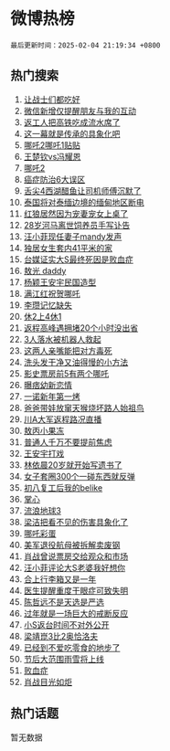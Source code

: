 # 微博热榜

`最后更新时间：2025-02-04 21:19:34 +0800`

## 热门搜索

1. [让战士们都吃好](https://m.weibo.cn/search?containerid=100103type%3D1%26t%3D10%26q%3D%23%E8%AE%A9%E6%88%98%E5%A3%AB%E4%BB%AC%E9%83%BD%E5%90%83%E5%A5%BD%23&stream_entry_id=51&isnewpage=1&extparam=seat%3D1%26pos%3D0%26cate%3D10103%26q%3D%2523%25E8%25AE%25A9%25E6%2588%2598%25E5%25A3%25AB%25E4%25BB%25AC%25E9%2583%25BD%25E5%2590%2583%25E5%25A5%25BD%2523%26filter_type%3Drealtimehot%26stream_entry_id%3D51%26c_type%3D51%26dgr%3D0%26display_time%3D1738675173%26pre_seqid%3D17386751731040112590483)
1. [微信新增仅提醒朋友与我的互动](https://m.weibo.cn/search?containerid=100103type%3D1%26t%3D10%26q%3D%23%E5%BE%AE%E4%BF%A1%E6%96%B0%E5%A2%9E%E4%BB%85%E6%8F%90%E9%86%92%E6%9C%8B%E5%8F%8B%E4%B8%8E%E6%88%91%E7%9A%84%E4%BA%92%E5%8A%A8%23&stream_entry_id=31&isnewpage=1&extparam=seat%3D1%26q%3D%2523%25E5%25BE%25AE%25E4%25BF%25A1%25E6%2596%25B0%25E5%25A2%259E%25E4%25BB%2585%25E6%258F%2590%25E9%2586%2592%25E6%259C%258B%25E5%258F%258B%25E4%25B8%258E%25E6%2588%2591%25E7%259A%2584%25E4%25BA%2592%25E5%258A%25A8%2523%26filter_type%3Drealtimehot%26dgr%3D0%26c_type%3D31%26realpos%3D1%26pos%3D0%26cate%3D5001%26flag%3D1%26stream_entry_id%3D31%26band_rank%3D1%26lcate%3D5001%26display_time%3D1738675173%26pre_seqid%3D17386751731040112590483)
1. [返工人把高铁吃成流水席了](https://m.weibo.cn/search?containerid=100103type%3D1%26t%3D10%26q%3D%23%E8%BF%94%E5%B7%A5%E4%BA%BA%E6%8A%8A%E9%AB%98%E9%93%81%E5%90%83%E6%88%90%E6%B5%81%E6%B0%B4%E5%B8%AD%E4%BA%86%23&stream_entry_id=31&isnewpage=1&extparam=seat%3D1%26q%3D%2523%25E8%25BF%2594%25E5%25B7%25A5%25E4%25BA%25BA%25E6%258A%258A%25E9%25AB%2598%25E9%2593%2581%25E5%2590%2583%25E6%2588%2590%25E6%25B5%2581%25E6%25B0%25B4%25E5%25B8%25AD%25E4%25BA%2586%2523%26filter_type%3Drealtimehot%26dgr%3D0%26c_type%3D31%26realpos%3D2%26pos%3D1%26cate%3D5001%26flag%3D1%26stream_entry_id%3D31%26band_rank%3D2%26lcate%3D5001%26display_time%3D1738675173%26pre_seqid%3D17386751731040112590483)
1. [这一幕就是传承的具象化吧](https://m.weibo.cn/search?containerid=100103type%3D1%26t%3D10%26q%3D%23%E8%BF%99%E4%B8%80%E5%B9%95%E5%B0%B1%E6%98%AF%E4%BC%A0%E6%89%BF%E7%9A%84%E5%85%B7%E8%B1%A1%E5%8C%96%E5%90%A7%23&stream_entry_id=31&isnewpage=1&extparam=seat%3D1%26q%3D%2523%25E8%25BF%2599%25E4%25B8%2580%25E5%25B9%2595%25E5%25B0%25B1%25E6%2598%25AF%25E4%25BC%25A0%25E6%2589%25BF%25E7%259A%2584%25E5%2585%25B7%25E8%25B1%25A1%25E5%258C%2596%25E5%2590%25A7%2523%26filter_type%3Drealtimehot%26dgr%3D0%26c_type%3D31%26realpos%3D3%26pos%3D2%26cate%3D5001%26flag%3D0%26stream_entry_id%3D31%26band_rank%3D3%26lcate%3D5001%26display_time%3D1738675173%26pre_seqid%3D17386751731040112590483)
1. [哪吒2哪吒1贴贴](https://m.weibo.cn/search?containerid=100103type%3D1%26t%3D10%26q%3D%23%E5%93%AA%E5%90%922%E5%93%AA%E5%90%921%E8%B4%B4%E8%B4%B4%23&stream_entry_id=31&isnewpage=1&extparam=seat%3D1%26q%3D%2523%25E5%2593%25AA%25E5%2590%25922%25E5%2593%25AA%25E5%2590%25921%25E8%25B4%25B4%25E8%25B4%25B4%2523%26filter_type%3Drealtimehot%26dgr%3D0%26c_type%3D31%26realpos%3D4%26pos%3D3%26cate%3D5001%26flag%3D2%26stream_entry_id%3D31%26band_rank%3D4%26lcate%3D5001%26display_time%3D1738675173%26pre_seqid%3D17386751731040112590483)
1. [王楚钦vs冯耀恩](https://m.weibo.cn/search?containerid=100103type%3D1%26t%3D10%26q%3D%23%E7%8E%8B%E6%A5%9A%E9%92%A6vs%E5%86%AF%E8%80%80%E6%81%A9%23&stream_entry_id=31&isnewpage=1&extparam=seat%3D1%26q%3D%2523%25E7%258E%258B%25E6%25A5%259A%25E9%2592%25A6vs%25E5%2586%25AF%25E8%2580%2580%25E6%2581%25A9%2523%26filter_type%3Drealtimehot%26dgr%3D0%26c_type%3D31%26realpos%3D5%26pos%3D4%26cate%3D5001%26flag%3D1%26stream_entry_id%3D31%26band_rank%3D5%26lcate%3D5001%26display_time%3D1738675173%26pre_seqid%3D17386751731040112590483)
1. [哪吒2](https://m.weibo.cn/search?containerid=100103type%3D1%26t%3D10%26q%3D%E5%93%AA%E5%90%922&stream_entry_id=31&isnewpage=1&extparam=seat%3D1%26q%3D%25E5%2593%25AA%25E5%2590%25922%26filter_type%3Drealtimehot%26dgr%3D0%26c_type%3D31%26realpos%3D6%26pos%3D5%26cate%3D5001%26flag%3D16%26stream_entry_id%3D31%26band_rank%3D6%26lcate%3D5001%26display_time%3D1738675173%26pre_seqid%3D17386751731040112590483)
1. [癌症防治6大误区](https://m.weibo.cn/search?containerid=100103type%3D1%26t%3D10%26q%3D%23%E7%99%8C%E7%97%87%E9%98%B2%E6%B2%BB6%E5%A4%A7%E8%AF%AF%E5%8C%BA%23&stream_entry_id=31&isnewpage=1&extparam=seat%3D1%26q%3D%2523%25E7%2599%258C%25E7%2597%2587%25E9%2598%25B2%25E6%25B2%25BB6%25E5%25A4%25A7%25E8%25AF%25AF%25E5%258C%25BA%2523%26filter_type%3Drealtimehot%26dgr%3D0%26c_type%3D31%26pos%3D6%26cate%3D5001%26adid%3D275329%26band_rank%3D7%26is_ad_pos%3D1%26stream_entry_id%3D31%26lcate%3D5001%26display_time%3D1738675173%26pre_seqid%3D17386751731040112590483)
1. [舌尖4西湖醋鱼让司机师傅沉默了](https://m.weibo.cn/search?containerid=100103type%3D1%26t%3D10%26q%3D%23%E8%88%8C%E5%B0%964%E8%A5%BF%E6%B9%96%E9%86%8B%E9%B1%BC%E8%AE%A9%E5%8F%B8%E6%9C%BA%E5%B8%88%E5%82%85%E6%B2%89%E9%BB%98%E4%BA%86%23&stream_entry_id=31&isnewpage=1&extparam=seat%3D1%26q%3D%2523%25E8%2588%258C%25E5%25B0%25964%25E8%25A5%25BF%25E6%25B9%2596%25E9%2586%258B%25E9%25B1%25BC%25E8%25AE%25A9%25E5%258F%25B8%25E6%259C%25BA%25E5%25B8%2588%25E5%2582%2585%25E6%25B2%2589%25E9%25BB%2598%25E4%25BA%2586%2523%26filter_type%3Drealtimehot%26dgr%3D0%26c_type%3D31%26realpos%3D7%26pos%3D7%26cate%3D5001%26flag%3D1%26stream_entry_id%3D31%26band_rank%3D7%26lcate%3D5001%26display_time%3D1738675173%26pre_seqid%3D17386751731040112590483)
1. [泰国将对泰缅边境的缅甸地区断电](https://m.weibo.cn/search?containerid=100103type%3D1%26t%3D10%26q%3D%23%E6%B3%B0%E5%9B%BD%E5%B0%86%E5%AF%B9%E6%B3%B0%E7%BC%85%E8%BE%B9%E5%A2%83%E7%9A%84%E7%BC%85%E7%94%B8%E5%9C%B0%E5%8C%BA%E6%96%AD%E7%94%B5%23&stream_entry_id=31&isnewpage=1&extparam=seat%3D1%26q%3D%2523%25E6%25B3%25B0%25E5%259B%25BD%25E5%25B0%2586%25E5%25AF%25B9%25E6%25B3%25B0%25E7%25BC%2585%25E8%25BE%25B9%25E5%25A2%2583%25E7%259A%2584%25E7%25BC%2585%25E7%2594%25B8%25E5%259C%25B0%25E5%258C%25BA%25E6%2596%25AD%25E7%2594%25B5%2523%26filter_type%3Drealtimehot%26dgr%3D0%26c_type%3D31%26realpos%3D8%26pos%3D8%26cate%3D5001%26flag%3D0%26stream_entry_id%3D31%26band_rank%3D8%26lcate%3D5001%26display_time%3D1738675173%26pre_seqid%3D17386751731040112590483)
1. [红狼居然因为宠妻宠女上桌了](https://m.weibo.cn/search?containerid=100103type%3D1%26t%3D10%26q%3D%E7%BA%A2%E7%8B%BC%E5%B1%85%E7%84%B6%E5%9B%A0%E4%B8%BA%E5%AE%A0%E5%A6%BB%E5%AE%A0%E5%A5%B3%E4%B8%8A%E6%A1%8C%E4%BA%86&stream_entry_id=31&isnewpage=1&extparam=seat%3D1%26q%3D%25E7%25BA%25A2%25E7%258B%25BC%25E5%25B1%2585%25E7%2584%25B6%25E5%259B%25A0%25E4%25B8%25BA%25E5%25AE%25A0%25E5%25A6%25BB%25E5%25AE%25A0%25E5%25A5%25B3%25E4%25B8%258A%25E6%25A1%258C%25E4%25BA%2586%26filter_type%3Drealtimehot%26dgr%3D0%26c_type%3D31%26realpos%3D9%26pos%3D9%26cate%3D5001%26flag%3D1%26stream_entry_id%3D31%26band_rank%3D9%26lcate%3D5001%26display_time%3D1738675173%26pre_seqid%3D17386751731040112590483)
1. [28岁河马离世饲养员手写讣告](https://m.weibo.cn/search?containerid=100103type%3D1%26t%3D10%26q%3D%2328%E5%B2%81%E6%B2%B3%E9%A9%AC%E7%A6%BB%E4%B8%96%E9%A5%B2%E5%85%BB%E5%91%98%E6%89%8B%E5%86%99%E8%AE%A3%E5%91%8A%23&stream_entry_id=31&isnewpage=1&extparam=seat%3D1%26q%3D%252328%25E5%25B2%2581%25E6%25B2%25B3%25E9%25A9%25AC%25E7%25A6%25BB%25E4%25B8%2596%25E9%25A5%25B2%25E5%2585%25BB%25E5%2591%2598%25E6%2589%258B%25E5%2586%2599%25E8%25AE%25A3%25E5%2591%258A%2523%26filter_type%3Drealtimehot%26dgr%3D0%26c_type%3D31%26realpos%3D10%26pos%3D10%26cate%3D5001%26flag%3D1%26stream_entry_id%3D31%26band_rank%3D10%26lcate%3D5001%26display_time%3D1738675173%26pre_seqid%3D17386751731040112590483)
1. [汪小菲现任妻子mandy发声](https://m.weibo.cn/search?containerid=100103type%3D1%26t%3D10%26q%3D%23%E6%B1%AA%E5%B0%8F%E8%8F%B2%E7%8E%B0%E4%BB%BB%E5%A6%BB%E5%AD%90mandy%E5%8F%91%E5%A3%B0%23&stream_entry_id=31&isnewpage=1&extparam=seat%3D1%26q%3D%2523%25E6%25B1%25AA%25E5%25B0%258F%25E8%258F%25B2%25E7%258E%25B0%25E4%25BB%25BB%25E5%25A6%25BB%25E5%25AD%2590mandy%25E5%258F%2591%25E5%25A3%25B0%2523%26filter_type%3Drealtimehot%26dgr%3D0%26c_type%3D31%26realpos%3D11%26pos%3D11%26cate%3D5001%26flag%3D1%26stream_entry_id%3D31%26band_rank%3D11%26lcate%3D5001%26display_time%3D1738675173%26pre_seqid%3D17386751731040112590483)
1. [独居女生套内41平米的家](https://m.weibo.cn/search?containerid=100103type%3D1%26t%3D10%26q%3D%E7%8B%AC%E5%B1%85%E5%A5%B3%E7%94%9F%E5%A5%97%E5%86%8541%E5%B9%B3%E7%B1%B3%E7%9A%84%E5%AE%B6&stream_entry_id=31&isnewpage=1&extparam=seat%3D1%26q%3D%25E7%258B%25AC%25E5%25B1%2585%25E5%25A5%25B3%25E7%2594%259F%25E5%25A5%2597%25E5%2586%258541%25E5%25B9%25B3%25E7%25B1%25B3%25E7%259A%2584%25E5%25AE%25B6%26filter_type%3Drealtimehot%26dgr%3D0%26c_type%3D31%26realpos%3D12%26pos%3D12%26cate%3D5001%26flag%3D1%26stream_entry_id%3D31%26band_rank%3D12%26lcate%3D5001%26display_time%3D1738675173%26pre_seqid%3D17386751731040112590483)
1. [台媒证实大S最终死因是败血症](https://m.weibo.cn/search?containerid=100103type%3D1%26t%3D10%26q%3D%23%E5%8F%B0%E5%AA%92%E8%AF%81%E5%AE%9E%E5%A4%A7S%E6%9C%80%E7%BB%88%E6%AD%BB%E5%9B%A0%E6%98%AF%E8%B4%A5%E8%A1%80%E7%97%87%23&stream_entry_id=31&isnewpage=1&extparam=seat%3D1%26q%3D%2523%25E5%258F%25B0%25E5%25AA%2592%25E8%25AF%2581%25E5%25AE%259E%25E5%25A4%25A7S%25E6%259C%2580%25E7%25BB%2588%25E6%25AD%25BB%25E5%259B%25A0%25E6%2598%25AF%25E8%25B4%25A5%25E8%25A1%2580%25E7%2597%2587%2523%26filter_type%3Drealtimehot%26dgr%3D0%26c_type%3D31%26realpos%3D13%26pos%3D13%26cate%3D5001%26flag%3D2%26stream_entry_id%3D31%26band_rank%3D13%26lcate%3D5001%26display_time%3D1738675173%26pre_seqid%3D17386751731040112590483)
1. [敖光 daddy](https://m.weibo.cn/search?containerid=100103type%3D1%26t%3D10%26q%3D%E6%95%96%E5%85%89+daddy&stream_entry_id=31&isnewpage=1&extparam=seat%3D1%26q%3D%25E6%2595%2596%25E5%2585%2589%2520daddy%26filter_type%3Drealtimehot%26dgr%3D0%26c_type%3D31%26realpos%3D14%26pos%3D14%26cate%3D5001%26flag%3D0%26stream_entry_id%3D31%26band_rank%3D14%26lcate%3D5001%26display_time%3D1738675173%26pre_seqid%3D17386751731040112590483)
1. [杨颖王安宇民国造型](https://m.weibo.cn/search?containerid=100103type%3D1%26t%3D10%26q%3D%23%E6%9D%A8%E9%A2%96%E7%8E%8B%E5%AE%89%E5%AE%87%E6%B0%91%E5%9B%BD%E9%80%A0%E5%9E%8B%23&stream_entry_id=31&isnewpage=1&extparam=seat%3D1%26q%3D%2523%25E6%259D%25A8%25E9%25A2%2596%25E7%258E%258B%25E5%25AE%2589%25E5%25AE%2587%25E6%25B0%2591%25E5%259B%25BD%25E9%2580%25A0%25E5%259E%258B%2523%26filter_type%3Drealtimehot%26dgr%3D0%26c_type%3D31%26realpos%3D15%26pos%3D15%26cate%3D5001%26flag%3D1%26stream_entry_id%3D31%26band_rank%3D15%26lcate%3D5001%26display_time%3D1738675173%26pre_seqid%3D17386751731040112590483)
1. [满江红祝贺哪吒](https://m.weibo.cn/search?containerid=100103type%3D1%26t%3D10%26q%3D%23%E6%BB%A1%E6%B1%9F%E7%BA%A2%E7%A5%9D%E8%B4%BA%E5%93%AA%E5%90%92%23&stream_entry_id=31&isnewpage=1&extparam=seat%3D1%26q%3D%2523%25E6%25BB%25A1%25E6%25B1%259F%25E7%25BA%25A2%25E7%25A5%259D%25E8%25B4%25BA%25E5%2593%25AA%25E5%2590%2592%2523%26filter_type%3Drealtimehot%26dgr%3D0%26c_type%3D31%26realpos%3D16%26pos%3D16%26cate%3D5001%26flag%3D0%26stream_entry_id%3D31%26band_rank%3D16%26lcate%3D5001%26display_time%3D1738675173%26pre_seqid%3D17386751731040112590483)
1. [李瓒记忆缺失](https://m.weibo.cn/search?containerid=100103type%3D1%26t%3D10%26q%3D%23%E6%9D%8E%E7%93%92%E8%AE%B0%E5%BF%86%E7%BC%BA%E5%A4%B1%23&stream_entry_id=31&isnewpage=1&extparam=seat%3D1%26q%3D%2523%25E6%259D%258E%25E7%2593%2592%25E8%25AE%25B0%25E5%25BF%2586%25E7%25BC%25BA%25E5%25A4%25B1%2523%26filter_type%3Drealtimehot%26dgr%3D0%26c_type%3D31%26realpos%3D17%26pos%3D17%26cate%3D5001%26flag%3D1%26stream_entry_id%3D31%26band_rank%3D17%26lcate%3D5001%26display_time%3D1738675173%26pre_seqid%3D17386751731040112590483)
1. [休2上4休1](https://m.weibo.cn/search?containerid=100103type%3D1%26t%3D10%26q%3D%23%E4%BC%912%E4%B8%8A4%E4%BC%911%23&stream_entry_id=31&isnewpage=1&extparam=seat%3D1%26q%3D%2523%25E4%25BC%25912%25E4%25B8%258A4%25E4%25BC%25911%2523%26filter_type%3Drealtimehot%26dgr%3D0%26c_type%3D31%26realpos%3D18%26pos%3D18%26cate%3D5001%26flag%3D0%26stream_entry_id%3D31%26band_rank%3D18%26lcate%3D5001%26display_time%3D1738675173%26pre_seqid%3D17386751731040112590483)
1. [返程高峰遇拥堵20个小时没出省](https://m.weibo.cn/search?containerid=100103type%3D1%26t%3D10%26q%3D%23%E8%BF%94%E7%A8%8B%E9%AB%98%E5%B3%B0%E9%81%87%E6%8B%A5%E5%A0%B520%E4%B8%AA%E5%B0%8F%E6%97%B6%E6%B2%A1%E5%87%BA%E7%9C%81%23&stream_entry_id=31&isnewpage=1&extparam=seat%3D1%26q%3D%2523%25E8%25BF%2594%25E7%25A8%258B%25E9%25AB%2598%25E5%25B3%25B0%25E9%2581%2587%25E6%258B%25A5%25E5%25A0%25B520%25E4%25B8%25AA%25E5%25B0%258F%25E6%2597%25B6%25E6%25B2%25A1%25E5%2587%25BA%25E7%259C%2581%2523%26filter_type%3Drealtimehot%26dgr%3D0%26c_type%3D31%26realpos%3D19%26pos%3D19%26cate%3D5001%26flag%3D1%26stream_entry_id%3D31%26band_rank%3D19%26lcate%3D5001%26display_time%3D1738675173%26pre_seqid%3D17386751731040112590483)
1. [3人落水被机器人救起](https://m.weibo.cn/search?containerid=100103type%3D1%26t%3D10%26q%3D%233%E4%BA%BA%E8%90%BD%E6%B0%B4%E8%A2%AB%E6%9C%BA%E5%99%A8%E4%BA%BA%E6%95%91%E8%B5%B7%23&stream_entry_id=31&isnewpage=1&extparam=seat%3D1%26q%3D%25233%25E4%25BA%25BA%25E8%2590%25BD%25E6%25B0%25B4%25E8%25A2%25AB%25E6%259C%25BA%25E5%2599%25A8%25E4%25BA%25BA%25E6%2595%2591%25E8%25B5%25B7%2523%26filter_type%3Drealtimehot%26dgr%3D0%26c_type%3D31%26realpos%3D20%26pos%3D20%26cate%3D5001%26flag%3D0%26stream_entry_id%3D31%26band_rank%3D20%26lcate%3D5001%26display_time%3D1738675173%26pre_seqid%3D17386751731040112590483)
1. [这两人亲嘴能把对方毒死](https://m.weibo.cn/search?containerid=100103type%3D1%26t%3D10%26q%3D%E8%BF%99%E4%B8%A4%E4%BA%BA%E4%BA%B2%E5%98%B4%E8%83%BD%E6%8A%8A%E5%AF%B9%E6%96%B9%E6%AF%92%E6%AD%BB&stream_entry_id=31&isnewpage=1&extparam=seat%3D1%26q%3D%25E8%25BF%2599%25E4%25B8%25A4%25E4%25BA%25BA%25E4%25BA%25B2%25E5%2598%25B4%25E8%2583%25BD%25E6%258A%258A%25E5%25AF%25B9%25E6%2596%25B9%25E6%25AF%2592%25E6%25AD%25BB%26filter_type%3Drealtimehot%26dgr%3D0%26c_type%3D31%26realpos%3D21%26pos%3D21%26cate%3D5001%26flag%3D1%26stream_entry_id%3D31%26band_rank%3D21%26lcate%3D5001%26display_time%3D1738675173%26pre_seqid%3D17386751731040112590483)
1. [洗头发干净又油得慢的小方法](https://m.weibo.cn/search?containerid=100103type%3D1%26t%3D10%26q%3D%23%E6%B4%97%E5%A4%B4%E5%8F%91%E5%B9%B2%E5%87%80%E5%8F%88%E6%B2%B9%E5%BE%97%E6%85%A2%E7%9A%84%E5%B0%8F%E6%96%B9%E6%B3%95%23&stream_entry_id=31&isnewpage=1&extparam=seat%3D1%26q%3D%2523%25E6%25B4%2597%25E5%25A4%25B4%25E5%258F%2591%25E5%25B9%25B2%25E5%2587%2580%25E5%258F%2588%25E6%25B2%25B9%25E5%25BE%2597%25E6%2585%25A2%25E7%259A%2584%25E5%25B0%258F%25E6%2596%25B9%25E6%25B3%2595%2523%26filter_type%3Drealtimehot%26dgr%3D0%26c_type%3D31%26realpos%3D22%26pos%3D22%26cate%3D5001%26flag%3D0%26stream_entry_id%3D31%26band_rank%3D22%26lcate%3D5001%26display_time%3D1738675173%26pre_seqid%3D17386751731040112590483)
1. [影史票房前5有两个哪吒](https://m.weibo.cn/search?containerid=100103type%3D1%26t%3D10%26q%3D%23%E5%BD%B1%E5%8F%B2%E7%A5%A8%E6%88%BF%E5%89%8D5%E6%9C%89%E4%B8%A4%E4%B8%AA%E5%93%AA%E5%90%92%23&stream_entry_id=31&isnewpage=1&extparam=seat%3D1%26q%3D%2523%25E5%25BD%25B1%25E5%258F%25B2%25E7%25A5%25A8%25E6%2588%25BF%25E5%2589%258D5%25E6%259C%2589%25E4%25B8%25A4%25E4%25B8%25AA%25E5%2593%25AA%25E5%2590%2592%2523%26filter_type%3Drealtimehot%26dgr%3D0%26c_type%3D31%26realpos%3D23%26pos%3D23%26cate%3D5001%26flag%3D1%26stream_entry_id%3D31%26band_rank%3D23%26lcate%3D5001%26display_time%3D1738675173%26pre_seqid%3D17386751731040112590483)
1. [曝痞幼新恋情](https://m.weibo.cn/search?containerid=100103type%3D1%26t%3D10%26q%3D%23%E6%9B%9D%E7%97%9E%E5%B9%BC%E6%96%B0%E6%81%8B%E6%83%85%23&stream_entry_id=31&isnewpage=1&extparam=seat%3D1%26q%3D%2523%25E6%259B%259D%25E7%2597%259E%25E5%25B9%25BC%25E6%2596%25B0%25E6%2581%258B%25E6%2583%2585%2523%26filter_type%3Drealtimehot%26dgr%3D0%26c_type%3D31%26realpos%3D24%26pos%3D24%26cate%3D5001%26flag%3D0%26stream_entry_id%3D31%26band_rank%3D24%26lcate%3D5001%26display_time%3D1738675173%26pre_seqid%3D17386751731040112590483)
1. [一诺新年第一烤](https://m.weibo.cn/search?containerid=100103type%3D1%26t%3D10%26q%3D%23%E4%B8%80%E8%AF%BA%E6%96%B0%E5%B9%B4%E7%AC%AC%E4%B8%80%E7%83%A4%23&stream_entry_id=31&isnewpage=1&extparam=seat%3D1%26q%3D%2523%25E4%25B8%2580%25E8%25AF%25BA%25E6%2596%25B0%25E5%25B9%25B4%25E7%25AC%25AC%25E4%25B8%2580%25E7%2583%25A4%2523%26filter_type%3Drealtimehot%26dgr%3D0%26c_type%3D31%26realpos%3D25%26pos%3D25%26cate%3D5001%26flag%3D1%26stream_entry_id%3D31%26band_rank%3D25%26lcate%3D5001%26display_time%3D1738675173%26pre_seqid%3D17386751731040112590483)
1. [爸爸带娃放窜天猴烧坏路人始祖鸟](https://m.weibo.cn/search?containerid=100103type%3D1%26t%3D10%26q%3D%23%E7%88%B8%E7%88%B8%E5%B8%A6%E5%A8%83%E6%94%BE%E7%AA%9C%E5%A4%A9%E7%8C%B4%E7%83%A7%E5%9D%8F%E8%B7%AF%E4%BA%BA%E5%A7%8B%E7%A5%96%E9%B8%9F%23&stream_entry_id=31&isnewpage=1&extparam=seat%3D1%26q%3D%2523%25E7%2588%25B8%25E7%2588%25B8%25E5%25B8%25A6%25E5%25A8%2583%25E6%2594%25BE%25E7%25AA%259C%25E5%25A4%25A9%25E7%258C%25B4%25E7%2583%25A7%25E5%259D%258F%25E8%25B7%25AF%25E4%25BA%25BA%25E5%25A7%258B%25E7%25A5%2596%25E9%25B8%259F%2523%26filter_type%3Drealtimehot%26dgr%3D0%26c_type%3D31%26realpos%3D26%26pos%3D26%26cate%3D5001%26flag%3D1%26stream_entry_id%3D31%26band_rank%3D26%26lcate%3D5001%26display_time%3D1738675173%26pre_seqid%3D17386751731040112590483)
1. [川A大军返程路况直播](https://m.weibo.cn/search?containerid=100103type%3D1%26t%3D10%26q%3D%E5%B7%9DA%E5%A4%A7%E5%86%9B%E8%BF%94%E7%A8%8B%E8%B7%AF%E5%86%B5%E7%9B%B4%E6%92%AD&stream_entry_id=31&isnewpage=1&extparam=seat%3D1%26q%3D%25E5%25B7%259DA%25E5%25A4%25A7%25E5%2586%259B%25E8%25BF%2594%25E7%25A8%258B%25E8%25B7%25AF%25E5%2586%25B5%25E7%259B%25B4%25E6%2592%25AD%26filter_type%3Drealtimehot%26dgr%3D0%26c_type%3D31%26realpos%3D27%26pos%3D27%26cate%3D5001%26flag%3D0%26stream_entry_id%3D31%26band_rank%3D27%26lcate%3D5001%26display_time%3D1738675173%26pre_seqid%3D17386751731040112590483)
1. [敖丙小果冻](https://m.weibo.cn/search?containerid=100103type%3D1%26t%3D10%26q%3D%E6%95%96%E4%B8%99%E5%B0%8F%E6%9E%9C%E5%86%BB&stream_entry_id=31&isnewpage=1&extparam=seat%3D1%26q%3D%25E6%2595%2596%25E4%25B8%2599%25E5%25B0%258F%25E6%259E%259C%25E5%2586%25BB%26filter_type%3Drealtimehot%26dgr%3D0%26c_type%3D31%26realpos%3D28%26pos%3D28%26cate%3D5001%26flag%3D1%26stream_entry_id%3D31%26band_rank%3D28%26lcate%3D5001%26display_time%3D1738675173%26pre_seqid%3D17386751731040112590483)
1. [普通人千万不要提前焦虑](https://m.weibo.cn/search?containerid=100103type%3D1%26t%3D10%26q%3D%23%E6%99%AE%E9%80%9A%E4%BA%BA%E5%8D%83%E4%B8%87%E4%B8%8D%E8%A6%81%E6%8F%90%E5%89%8D%E7%84%A6%E8%99%91%23&stream_entry_id=31&isnewpage=1&extparam=seat%3D1%26q%3D%2523%25E6%2599%25AE%25E9%2580%259A%25E4%25BA%25BA%25E5%258D%2583%25E4%25B8%2587%25E4%25B8%258D%25E8%25A6%2581%25E6%258F%2590%25E5%2589%258D%25E7%2584%25A6%25E8%2599%2591%2523%26filter_type%3Drealtimehot%26dgr%3D0%26c_type%3D31%26realpos%3D29%26pos%3D29%26cate%3D5001%26flag%3D0%26stream_entry_id%3D31%26band_rank%3D29%26lcate%3D5001%26display_time%3D1738675173%26pre_seqid%3D17386751731040112590483)
1. [王安宇打戏](https://m.weibo.cn/search?containerid=100103type%3D1%26t%3D10%26q%3D%E7%8E%8B%E5%AE%89%E5%AE%87%E6%89%93%E6%88%8F&stream_entry_id=31&isnewpage=1&extparam=seat%3D1%26q%3D%25E7%258E%258B%25E5%25AE%2589%25E5%25AE%2587%25E6%2589%2593%25E6%2588%258F%26filter_type%3Drealtimehot%26dgr%3D0%26c_type%3D31%26realpos%3D30%26pos%3D30%26cate%3D5001%26flag%3D1%26stream_entry_id%3D31%26band_rank%3D30%26lcate%3D5001%26display_time%3D1738675173%26pre_seqid%3D17386751731040112590483)
1. [林依晨20岁就开始写遗书了](https://m.weibo.cn/search?containerid=100103type%3D1%26t%3D10%26q%3D%E6%9E%97%E4%BE%9D%E6%99%A820%E5%B2%81%E5%B0%B1%E5%BC%80%E5%A7%8B%E5%86%99%E9%81%97%E4%B9%A6%E4%BA%86&stream_entry_id=31&isnewpage=1&extparam=seat%3D1%26q%3D%25E6%259E%2597%25E4%25BE%259D%25E6%2599%25A820%25E5%25B2%2581%25E5%25B0%25B1%25E5%25BC%2580%25E5%25A7%258B%25E5%2586%2599%25E9%2581%2597%25E4%25B9%25A6%25E4%25BA%2586%26filter_type%3Drealtimehot%26dgr%3D0%26c_type%3D31%26realpos%3D31%26pos%3D31%26cate%3D5001%26flag%3D0%26stream_entry_id%3D31%26band_rank%3D31%26lcate%3D5001%26display_time%3D1738675173%26pre_seqid%3D17386751731040112590483)
1. [女子套圈300个一碰东西就反弹](https://m.weibo.cn/search?containerid=100103type%3D1%26t%3D10%26q%3D%23%E5%A5%B3%E5%AD%90%E5%A5%97%E5%9C%88300%E4%B8%AA%E4%B8%80%E7%A2%B0%E4%B8%9C%E8%A5%BF%E5%B0%B1%E5%8F%8D%E5%BC%B9%23&stream_entry_id=31&isnewpage=1&extparam=seat%3D1%26q%3D%2523%25E5%25A5%25B3%25E5%25AD%2590%25E5%25A5%2597%25E5%259C%2588300%25E4%25B8%25AA%25E4%25B8%2580%25E7%25A2%25B0%25E4%25B8%259C%25E8%25A5%25BF%25E5%25B0%25B1%25E5%258F%258D%25E5%25BC%25B9%2523%26filter_type%3Drealtimehot%26dgr%3D0%26c_type%3D31%26realpos%3D32%26pos%3D32%26cate%3D5001%26flag%3D0%26stream_entry_id%3D31%26band_rank%3D32%26lcate%3D5001%26display_time%3D1738675173%26pre_seqid%3D17386751731040112590483)
1. [初八复工后我的belike](https://m.weibo.cn/search?containerid=100103type%3D1%26t%3D10%26q%3D%23%E5%88%9D%E5%85%AB%E5%A4%8D%E5%B7%A5%E5%90%8E%E6%88%91%E7%9A%84belike%23&stream_entry_id=31&isnewpage=1&extparam=seat%3D1%26q%3D%2523%25E5%2588%259D%25E5%2585%25AB%25E5%25A4%258D%25E5%25B7%25A5%25E5%2590%258E%25E6%2588%2591%25E7%259A%2584belike%2523%26filter_type%3Drealtimehot%26dgr%3D0%26c_type%3D31%26realpos%3D33%26pos%3D33%26cate%3D5001%26flag%3D1%26stream_entry_id%3D31%26band_rank%3D33%26lcate%3D5001%26display_time%3D1738675173%26pre_seqid%3D17386751731040112590483)
1. [掌心](https://m.weibo.cn/search?containerid=100103type%3D1%26t%3D10%26q%3D%E6%8E%8C%E5%BF%83&stream_entry_id=31&isnewpage=1&extparam=seat%3D1%26q%3D%25E6%258E%258C%25E5%25BF%2583%26filter_type%3Drealtimehot%26dgr%3D0%26c_type%3D31%26realpos%3D34%26pos%3D34%26cate%3D5001%26flag%3D1%26stream_entry_id%3D31%26band_rank%3D34%26lcate%3D5001%26display_time%3D1738675173%26pre_seqid%3D17386751731040112590483)
1. [流浪地球3](https://m.weibo.cn/search?containerid=100103type%3D1%26t%3D10%26q%3D%E6%B5%81%E6%B5%AA%E5%9C%B0%E7%90%833&stream_entry_id=31&isnewpage=1&extparam=seat%3D1%26q%3D%25E6%25B5%2581%25E6%25B5%25AA%25E5%259C%25B0%25E7%2590%25833%26filter_type%3Drealtimehot%26dgr%3D0%26c_type%3D31%26realpos%3D35%26pos%3D35%26cate%3D5001%26flag%3D0%26stream_entry_id%3D31%26band_rank%3D35%26lcate%3D5001%26display_time%3D1738675173%26pre_seqid%3D17386751731040112590483)
1. [梁洁把看不见的伤害具象化了](https://m.weibo.cn/search?containerid=100103type%3D1%26t%3D10%26q%3D%E6%A2%81%E6%B4%81%E6%8A%8A%E7%9C%8B%E4%B8%8D%E8%A7%81%E7%9A%84%E4%BC%A4%E5%AE%B3%E5%85%B7%E8%B1%A1%E5%8C%96%E4%BA%86&stream_entry_id=31&isnewpage=1&extparam=seat%3D1%26q%3D%25E6%25A2%2581%25E6%25B4%2581%25E6%258A%258A%25E7%259C%258B%25E4%25B8%258D%25E8%25A7%2581%25E7%259A%2584%25E4%25BC%25A4%25E5%25AE%25B3%25E5%2585%25B7%25E8%25B1%25A1%25E5%258C%2596%25E4%25BA%2586%26filter_type%3Drealtimehot%26dgr%3D0%26c_type%3D31%26realpos%3D36%26pos%3D36%26cate%3D5001%26flag%3D1%26stream_entry_id%3D31%26band_rank%3D36%26lcate%3D5001%26display_time%3D1738675173%26pre_seqid%3D17386751731040112590483)
1. [哪吒彩蛋](https://m.weibo.cn/search?containerid=100103type%3D1%26t%3D10%26q%3D%E5%93%AA%E5%90%92%E5%BD%A9%E8%9B%8B&stream_entry_id=31&isnewpage=1&extparam=seat%3D1%26q%3D%25E5%2593%25AA%25E5%2590%2592%25E5%25BD%25A9%25E8%259B%258B%26filter_type%3Drealtimehot%26dgr%3D0%26c_type%3D31%26realpos%3D37%26pos%3D37%26cate%3D5001%26flag%3D0%26stream_entry_id%3D31%26band_rank%3D37%26lcate%3D5001%26display_time%3D1738675173%26pre_seqid%3D17386751731040112590483)
1. [美军退役航母被拆解卖废钢](https://m.weibo.cn/search?containerid=100103type%3D1%26t%3D10%26q%3D%23%E7%BE%8E%E5%86%9B%E9%80%80%E5%BD%B9%E8%88%AA%E6%AF%8D%E8%A2%AB%E6%8B%86%E8%A7%A3%E5%8D%96%E5%BA%9F%E9%92%A2%23&stream_entry_id=31&isnewpage=1&extparam=seat%3D1%26q%3D%2523%25E7%25BE%258E%25E5%2586%259B%25E9%2580%2580%25E5%25BD%25B9%25E8%2588%25AA%25E6%25AF%258D%25E8%25A2%25AB%25E6%258B%2586%25E8%25A7%25A3%25E5%258D%2596%25E5%25BA%259F%25E9%2592%25A2%2523%26filter_type%3Drealtimehot%26dgr%3D0%26c_type%3D31%26realpos%3D38%26pos%3D38%26cate%3D5001%26flag%3D1%26stream_entry_id%3D31%26band_rank%3D38%26lcate%3D5001%26display_time%3D1738675173%26pre_seqid%3D17386751731040112590483)
1. [肖战曾说票房交给观众和市场](https://m.weibo.cn/search?containerid=100103type%3D1%26t%3D10%26q%3D%23%E8%82%96%E6%88%98%E6%9B%BE%E8%AF%B4%E7%A5%A8%E6%88%BF%E4%BA%A4%E7%BB%99%E8%A7%82%E4%BC%97%E5%92%8C%E5%B8%82%E5%9C%BA%23&stream_entry_id=31&isnewpage=1&extparam=seat%3D1%26q%3D%2523%25E8%2582%2596%25E6%2588%2598%25E6%259B%25BE%25E8%25AF%25B4%25E7%25A5%25A8%25E6%2588%25BF%25E4%25BA%25A4%25E7%25BB%2599%25E8%25A7%2582%25E4%25BC%2597%25E5%2592%258C%25E5%25B8%2582%25E5%259C%25BA%2523%26filter_type%3Drealtimehot%26dgr%3D0%26c_type%3D31%26realpos%3D39%26pos%3D39%26cate%3D5001%26flag%3D0%26stream_entry_id%3D31%26band_rank%3D39%26lcate%3D5001%26display_time%3D1738675173%26pre_seqid%3D17386751731040112590483)
1. [汪小菲评论大S老婆我好想你](https://m.weibo.cn/search?containerid=100103type%3D1%26t%3D10%26q%3D%23%E6%B1%AA%E5%B0%8F%E8%8F%B2%E8%AF%84%E8%AE%BA%E5%A4%A7S%E8%80%81%E5%A9%86%E6%88%91%E5%A5%BD%E6%83%B3%E4%BD%A0%23&stream_entry_id=31&isnewpage=1&extparam=seat%3D1%26q%3D%2523%25E6%25B1%25AA%25E5%25B0%258F%25E8%258F%25B2%25E8%25AF%2584%25E8%25AE%25BA%25E5%25A4%25A7S%25E8%2580%2581%25E5%25A9%2586%25E6%2588%2591%25E5%25A5%25BD%25E6%2583%25B3%25E4%25BD%25A0%2523%26filter_type%3Drealtimehot%26dgr%3D0%26c_type%3D31%26realpos%3D40%26pos%3D40%26cate%3D5001%26flag%3D0%26stream_entry_id%3D31%26band_rank%3D40%26lcate%3D5001%26display_time%3D1738675173%26pre_seqid%3D17386751731040112590483)
1. [合上行李箱又是一年](https://m.weibo.cn/search?containerid=100103type%3D1%26t%3D10%26q%3D%23%E5%90%88%E4%B8%8A%E8%A1%8C%E6%9D%8E%E7%AE%B1%E5%8F%88%E6%98%AF%E4%B8%80%E5%B9%B4%23&stream_entry_id=31&isnewpage=1&extparam=seat%3D1%26q%3D%2523%25E5%2590%2588%25E4%25B8%258A%25E8%25A1%258C%25E6%259D%258E%25E7%25AE%25B1%25E5%258F%2588%25E6%2598%25AF%25E4%25B8%2580%25E5%25B9%25B4%2523%26filter_type%3Drealtimehot%26dgr%3D0%26c_type%3D31%26realpos%3D41%26pos%3D41%26cate%3D5001%26flag%3D0%26stream_entry_id%3D31%26band_rank%3D41%26lcate%3D5001%26display_time%3D1738675173%26pre_seqid%3D17386751731040112590483)
1. [医生提醒重度干眼症可致失明](https://m.weibo.cn/search?containerid=100103type%3D1%26t%3D10%26q%3D%23%E5%8C%BB%E7%94%9F%E6%8F%90%E9%86%92%E9%87%8D%E5%BA%A6%E5%B9%B2%E7%9C%BC%E7%97%87%E5%8F%AF%E8%87%B4%E5%A4%B1%E6%98%8E%23&stream_entry_id=31&isnewpage=1&extparam=seat%3D1%26q%3D%2523%25E5%258C%25BB%25E7%2594%259F%25E6%258F%2590%25E9%2586%2592%25E9%2587%258D%25E5%25BA%25A6%25E5%25B9%25B2%25E7%259C%25BC%25E7%2597%2587%25E5%258F%25AF%25E8%2587%25B4%25E5%25A4%25B1%25E6%2598%258E%2523%26filter_type%3Drealtimehot%26dgr%3D0%26c_type%3D31%26realpos%3D42%26pos%3D42%26cate%3D5001%26flag%3D0%26stream_entry_id%3D31%26band_rank%3D42%26lcate%3D5001%26display_time%3D1738675173%26pre_seqid%3D17386751731040112590483)
1. [陈哲远不是天选是严选](https://m.weibo.cn/search?containerid=100103type%3D1%26t%3D10%26q%3D%E9%99%88%E5%93%B2%E8%BF%9C%E4%B8%8D%E6%98%AF%E5%A4%A9%E9%80%89%E6%98%AF%E4%B8%A5%E9%80%89&stream_entry_id=31&isnewpage=1&extparam=seat%3D1%26q%3D%25E9%2599%2588%25E5%2593%25B2%25E8%25BF%259C%25E4%25B8%258D%25E6%2598%25AF%25E5%25A4%25A9%25E9%2580%2589%25E6%2598%25AF%25E4%25B8%25A5%25E9%2580%2589%26filter_type%3Drealtimehot%26dgr%3D0%26c_type%3D31%26realpos%3D43%26pos%3D43%26cate%3D5001%26flag%3D1%26stream_entry_id%3D31%26band_rank%3D43%26lcate%3D5001%26display_time%3D1738675173%26pre_seqid%3D17386751731040112590483)
1. [过年就是一场巨大的戒断反应](https://m.weibo.cn/search?containerid=100103type%3D1%26t%3D10%26q%3D%23%E8%BF%87%E5%B9%B4%E5%B0%B1%E6%98%AF%E4%B8%80%E5%9C%BA%E5%B7%A8%E5%A4%A7%E7%9A%84%E6%88%92%E6%96%AD%E5%8F%8D%E5%BA%94%23&stream_entry_id=31&isnewpage=1&extparam=seat%3D1%26q%3D%2523%25E8%25BF%2587%25E5%25B9%25B4%25E5%25B0%25B1%25E6%2598%25AF%25E4%25B8%2580%25E5%259C%25BA%25E5%25B7%25A8%25E5%25A4%25A7%25E7%259A%2584%25E6%2588%2592%25E6%2596%25AD%25E5%258F%258D%25E5%25BA%2594%2523%26filter_type%3Drealtimehot%26dgr%3D0%26c_type%3D31%26realpos%3D44%26pos%3D44%26cate%3D5001%26flag%3D0%26stream_entry_id%3D31%26band_rank%3D44%26lcate%3D5001%26display_time%3D1738675173%26pre_seqid%3D17386751731040112590483)
1. [小S返台时间不对外公开](https://m.weibo.cn/search?containerid=100103type%3D1%26t%3D10%26q%3D%23%E5%B0%8FS%E8%BF%94%E5%8F%B0%E6%97%B6%E9%97%B4%E4%B8%8D%E5%AF%B9%E5%A4%96%E5%85%AC%E5%BC%80%23&stream_entry_id=31&isnewpage=1&extparam=seat%3D1%26q%3D%2523%25E5%25B0%258FS%25E8%25BF%2594%25E5%258F%25B0%25E6%2597%25B6%25E9%2597%25B4%25E4%25B8%258D%25E5%25AF%25B9%25E5%25A4%2596%25E5%2585%25AC%25E5%25BC%2580%2523%26filter_type%3Drealtimehot%26dgr%3D0%26c_type%3D31%26realpos%3D45%26pos%3D45%26cate%3D5001%26flag%3D0%26stream_entry_id%3D31%26band_rank%3D45%26lcate%3D5001%26display_time%3D1738675173%26pre_seqid%3D17386751731040112590483)
1. [梁靖崑3比2奥恰洛夫](https://m.weibo.cn/search?containerid=100103type%3D1%26t%3D10%26q%3D%23%E6%A2%81%E9%9D%96%E5%B4%913%E6%AF%942%E5%A5%A5%E6%81%B0%E6%B4%9B%E5%A4%AB%23&stream_entry_id=31&isnewpage=1&extparam=seat%3D1%26q%3D%2523%25E6%25A2%2581%25E9%259D%2596%25E5%25B4%25913%25E6%25AF%25942%25E5%25A5%25A5%25E6%2581%25B0%25E6%25B4%259B%25E5%25A4%25AB%2523%26filter_type%3Drealtimehot%26dgr%3D0%26c_type%3D31%26realpos%3D46%26pos%3D46%26cate%3D5001%26flag%3D0%26stream_entry_id%3D31%26band_rank%3D46%26lcate%3D5001%26display_time%3D1738675173%26pre_seqid%3D17386751731040112590483)
1. [已经到不爱吃零食的地步了](https://m.weibo.cn/search?containerid=100103type%3D1%26t%3D10%26q%3D%E5%B7%B2%E7%BB%8F%E5%88%B0%E4%B8%8D%E7%88%B1%E5%90%83%E9%9B%B6%E9%A3%9F%E7%9A%84%E5%9C%B0%E6%AD%A5%E4%BA%86&stream_entry_id=31&isnewpage=1&extparam=seat%3D1%26q%3D%25E5%25B7%25B2%25E7%25BB%258F%25E5%2588%25B0%25E4%25B8%258D%25E7%2588%25B1%25E5%2590%2583%25E9%259B%25B6%25E9%25A3%259F%25E7%259A%2584%25E5%259C%25B0%25E6%25AD%25A5%25E4%25BA%2586%26filter_type%3Drealtimehot%26dgr%3D0%26c_type%3D31%26realpos%3D47%26pos%3D47%26cate%3D5001%26flag%3D1%26stream_entry_id%3D31%26band_rank%3D47%26lcate%3D5001%26display_time%3D1738675173%26pre_seqid%3D17386751731040112590483)
1. [节后大范围雨雪将上线](https://m.weibo.cn/search?containerid=100103type%3D1%26t%3D10%26q%3D%23%E8%8A%82%E5%90%8E%E5%A4%A7%E8%8C%83%E5%9B%B4%E9%9B%A8%E9%9B%AA%E5%B0%86%E4%B8%8A%E7%BA%BF%23&stream_entry_id=31&isnewpage=1&extparam=seat%3D1%26q%3D%2523%25E8%258A%2582%25E5%2590%258E%25E5%25A4%25A7%25E8%258C%2583%25E5%259B%25B4%25E9%259B%25A8%25E9%259B%25AA%25E5%25B0%2586%25E4%25B8%258A%25E7%25BA%25BF%2523%26filter_type%3Drealtimehot%26dgr%3D0%26c_type%3D31%26realpos%3D48%26pos%3D48%26cate%3D5001%26flag%3D1%26stream_entry_id%3D31%26band_rank%3D48%26lcate%3D5001%26display_time%3D1738675173%26pre_seqid%3D17386751731040112590483)
1. [败血症](https://m.weibo.cn/search?containerid=100103type%3D1%26t%3D10%26q%3D%E8%B4%A5%E8%A1%80%E7%97%87&stream_entry_id=31&isnewpage=1&extparam=seat%3D1%26q%3D%25E8%25B4%25A5%25E8%25A1%2580%25E7%2597%2587%26filter_type%3Drealtimehot%26dgr%3D0%26c_type%3D31%26realpos%3D49%26pos%3D49%26cate%3D5001%26flag%3D0%26stream_entry_id%3D31%26band_rank%3D49%26lcate%3D5001%26display_time%3D1738675173%26pre_seqid%3D17386751731040112590483)
1. [肖战目光如炬](https://m.weibo.cn/search?containerid=100103type%3D1%26t%3D10%26q%3D%23%E8%82%96%E6%88%98%E7%9B%AE%E5%85%89%E5%A6%82%E7%82%AC%23&stream_entry_id=31&isnewpage=1&extparam=seat%3D1%26q%3D%2523%25E8%2582%2596%25E6%2588%2598%25E7%259B%25AE%25E5%2585%2589%25E5%25A6%2582%25E7%2582%25AC%2523%26filter_type%3Drealtimehot%26dgr%3D0%26c_type%3D31%26realpos%3D50%26pos%3D50%26cate%3D5001%26flag%3D1%26stream_entry_id%3D31%26band_rank%3D50%26lcate%3D5001%26display_time%3D1738675173%26pre_seqid%3D17386751731040112590483)

## 热门话题

暂无数据
